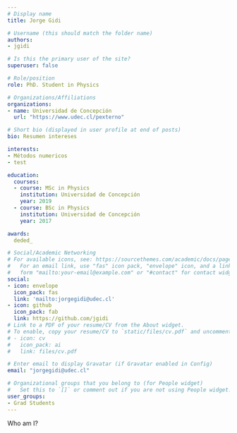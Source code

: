 ```yaml
---
# Display name
title: Jorge Gidi

# Username (this should match the folder name)
authors:
- jgidi

# Is this the primary user of the site?
superuser: false

# Role/position
role: PhD. Student in Physics

# Organizations/Affiliations
organizations:
- name: Universidad de Concepción
  url: "https://www.udec.cl/pexterno"

# Short bio (displayed in user profile at end of posts)
bio: Resumen intereses

interests:
- Métodos numericos
- test

education:
  courses:
  - course: MSc in Physics
    institution: Universidad de Concepción
    year: 2019
  - course: BSc in Physics
    institution: Universidad de Concepción
    year: 2017

awards:
  deded_

# Social/Academic Networking
# For available icons, see: https://sourcethemes.com/academic/docs/page-builder/#icons
#   For an email link, use "fas" icon pack, "envelope" icon, and a link in the
#   form "mailto:your-email@example.com" or "#contact" for contact widget.
social:
- icon: envelope
  icon_pack: fas
  link: 'mailto:jorgegidi@udec.cl'
- icon: github
  icon_pack: fab
  link: https://github.com/jgidi
# Link to a PDF of your resume/CV from the About widget.
# To enable, copy your resume/CV to `static/files/cv.pdf` and uncomment the lines below.
# - icon: cv
#   icon_pack: ai
#   link: files/cv.pdf

# Enter email to display Gravatar (if Gravatar enabled in Config)
email: "jorgegidi@udec.cl"

# Organizational groups that you belong to (for People widget)
#   Set this to `[]` or comment out if you are not using People widget.
user_groups:
- Grad Students
---
```


Who am I?
